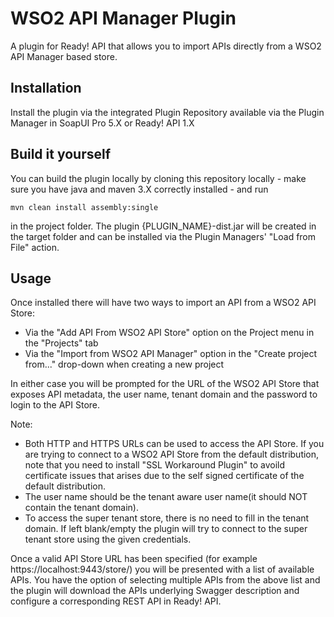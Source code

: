 # WSO2 API Manager Plugin

A plugin for Ready! API that allows you to import APIs directly from a WSO2 API Manager based store.

Installation
------------

Install the plugin via the integrated Plugin Repository available via the Plugin Manager in SoapUI Pro 5.X or Ready! API 1.X


Build it yourself
-----------------

You can build the plugin locally by cloning this repository locally - make sure you have java and maven 3.X correctly
installed - and run

```mvn clean install assembly:single```

in the project folder. The plugin {PLUGIN_NAME}-dist.jar will be created in the target folder and can be installed via the
Plugin Managers' "Load from File" action.

Usage
-----

Once installed there will have two ways to import an API from a WSO2 API Store:

* Via the "Add API From WSO2 API Store" option on the Project menu in the "Projects" tab
* Via the "Import from WSO2 API Manager" option in the "Create project from..." drop-down when creating a new project

In either case you will be prompted for the URL of the WSO2 API Store that exposes API metadata, the user name, tenant domain and the password to login to the API Store.

Note:
  * Both HTTP and HTTPS URLs can be used to access the API Store. If you are trying to connect to a WSO2 API Store from the default distribution, note that you need to install "SSL Workaround Plugin" to avoild certificate issues that arises due to the self signed certificate of the default distribution. 
  * The user name should be the tenant aware user name(it should NOT contain the tenant domain).
  * To access the super tenant store, there is no need to fill in the tenant domain. If left blank/empty the plugin will try to connect to the super tenant store using the given credentials. 

Once a valid API Store URL has been specified (for example https://localhost:9443/store/) you will be presented with a list of available APIs. You have the option of selecting multiple APIs from the above list and the plugin will download the APIs underlying Swagger description and configure a corresponding REST API in Ready! API.




